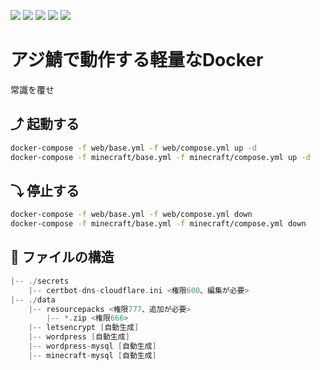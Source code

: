 [![](https://badgen.net/github/checks/AzisabaNetwork/azifry?icon=github)](https://github.com/AzisabaNetwork/azifry/actions)
[![](https://badgen.net/dependabot/AzisabaNetwork/azifry?icon=dependabot)](https://app.dependabot.com/accounts/AzisabaNetwork/repos/227227452)
[![](https://badgen.net/github/license/AzisabaNetwork/azifry)](LICENSE)
[![](https://badgen.net/twitter/follow/AzisabaNetwork?icon=twitter)](https://twitter.com/AzisabaNetwork)
[![](https://discordapp.com/api/guilds/357134045328572418/widget.png)](https://discord.gg/seheC2W)

# アジ鯖で動作する軽量なDocker
常識を覆せ

## ⤴ 起動する
```bash
docker-compose -f web/base.yml -f web/compose.yml up -d
docker-compose -f minecraft/base.yml -f minecraft/compose.yml up -d
```

## ⤵ 停止する
```bash
docker-compose -f web/base.yml -f web/compose.yml down
docker-compose -f minecraft/base.yml -f minecraft/compose.yml down
```

## 🔌 ファイルの構造
```go
|-- ./secrets
    |-- certbot-dns-cloudflare.ini <権限600、編集が必要>
|-- ./data
    |-- resourcepacks <権限777、追加が必要>
        |-- *.zip <権限666>
    |-- letsencrypt [自動生成]
    |-- wordpress [自動生成]
    |-- wordpress-mysql [自動生成]
    |-- minecraft-mysql [自動生成]
```
